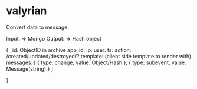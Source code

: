 valyrian
========

Convert data to message


Input: => Mongo
Output: => Hash object

{
  _id: ObjectID in archive
  app_id:
  ip:
  user:
  ts:
  action: /created/updated/destroyed/?
  template: (client side template to render with) 
  messages: [
    { 
      type: change,
      value: Object/Hash
    },
    {
      type: subevent,
      value: Message(string)
    }
  ]

}
